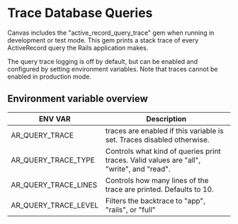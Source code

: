 # Trace Database Queries

Canvas includes the "active_record_query_trace" gem when running in development or test mode. This gem
prints a stack trace of every ActiveRecord query the Rails application makes.

The query trace logging is off by default, but can be enabled and configured by setting
environment variables. Note that traces cannot be enabled in production mode.

## Environment variable overview

| ENV VAR | Description |
|---------| ----------- |
| AR_QUERY_TRACE | traces are enabled if this variable is set. Traces disabled otherwise. |
| AR_QUERY_TRACE_TYPE | Controls what kind of queries print traces. Valid values are "all", "write", and "read". |
| AR_QUERY_TRACE_LINES | Controls how many lines of the trace are printed. Defaults to 10. |
| AR_QUERY_TRACE_LEVEL | Filters the backtrace to "app", "rails", or "full" |
